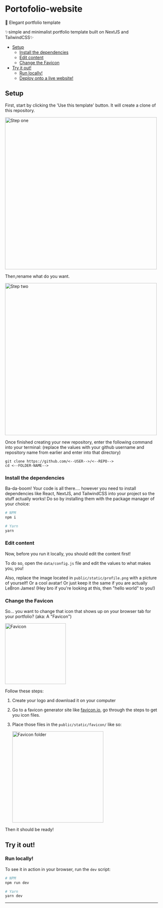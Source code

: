 # Portofolio-website
🌟️ Elegant portfolio template

 ✨simple and minimalist portfolio template built on NextJS and TailwindCSS✨

* [Setup](#setup)
    * [Install the dependencies](#install-the-dependencies)
    * [Edit content](#edit-content)
    * [Change the Favicon](#change-the-favicon)
* [Try it out!](#try-it-out)
    * [Run locally!](#run-locally)
    * [Deploy onto a live website!](#deploy-onto-a-live-website)



## Setup

First, start by clicking the 'Use this template' button. It will create a clone of this repository.

<img src="step1.png" alt="Step one" width="500" />

Then,rename what do you want.

<img src="step2.png" alt="Step two" width="500" />

Once finished creating your new repository, enter the following command into your terminal: (replace the values with your github username and repository name from earlier and enter into that directory)

```
git clone https://github.com/<--USER-->/<--REPO-->
cd <--FOLDER-NAME-->
```

### Install the dependencies

Ba-da-boom! Your code is all there.... however you need to install dependencies like React, NextJS, and TailwindCSS into your project so the stuff actually works! Do so by installing them with the package manager of your choice:

```bash
# NPM
npm i

# Yarn
yarn
```

### Edit content

Now, before you run it locally, you should edit the content first!

To do so, open the `data/config.js` file and edit the values to what makes you, you!

Also, replace the image located in `public/static/profile.png` with a picture of yourself! Or a cool avatar! Or just keep it the same if you are actually LeBron James! (Hey bro if you're looking at this, then "hello world" to you!)

### Change the Favicon

So... you want to change that icon that shows up on your browser tab for your portfolio? (aka: A "Favicon")

<img src="./changeFavicon.png" alt="Favicon" width="200" />

Follow these steps:

1. Create your logo and download it on your computer
2. Go to a favicon generator site like [favicon.io](https://favicon.io), go through the steps to get you icon files.
3. Place those files in the `public/static/favicon/` like so:

    <img src="./faviconFolder.png" alt="Favicon folder" width="300" />

Then it should be ready!

## Try it out!

### Run locally!

To see it in action in your browser, run the `dev` script:

```bash
# NPM
npm run dev

# Yarn
yarn dev
```






---------
